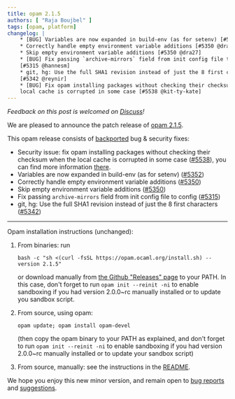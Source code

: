 ```yaml
---
title: opam 2.1.5
authors: [ "Raja Boujbel" ]
tags: [opam, platform]
changelog: |
    * [BUG] Variables are now expanded in build-env (as for setenv) [#5352 @dra27]
    * Correctly handle empty environment variable additions [#5350 @dra27]
    * Skip empty environment variable additions [#5350 @dra27]
    * [BUG] Fix passing `archive-mirrors` field from init config file to config
    [#5315 @hannesm]
    * git, hg: Use the full SHA1 revision instead of just the 8 first characters
    [#5342 @reynir]
    * [BUG] Fix opam installing packages without checking their checksum when the
    local cache is corrupted in some case [#5538 @kit-ty-kate]
---
```


_Feedback on this post is welcomed on [Discuss](https://discuss.ocaml.org/t/ann-opam-2-1-5-release/12290)!_

We are pleased to announce the patch release of [opam 2.1.5](https://github.com/ocaml/opam/releases/tag/2.1.5).

This opam release consists of [backported](https://github.com/ocaml/opam/issues/5444) bug & security fixes:

* Security issue: fix opam installing packages without checking their checksum when the  local cache is corrupted in some case ([#5538](https://github.com/ocaml/opam/pull/5538)), you can find more information [there](/blog/opam/opam-2-1-5-local-cache).
* Variables are now expanded in build-env (as for setenv) ([#5352](https://github.com/ocaml/opam/pull/5352))
* Correctly handle empty environment variable additions ([#5350](https://github.com/ocaml/opam/pull/5350))
* Skip empty environment variable additions ([#5350](https://github.com/ocaml/opam/pull/5350))
* Fix passing `archive-mirrors` field from init config file to config   ([#5315](https://github.com/ocaml/opam/pull/5315))
* git, hg: Use the full SHA1 revision instead of just the 8 first characters   ([#5342](https://github.com/ocaml/opam/pull/5342))

---

Opam installation instructions (unchanged):

1. From binaries: run

    ```
    bash -c "sh <(curl -fsSL https://opam.ocaml.org/install.sh) --version 2.1.5"
    ```

    or download manually from [the Github "Releases" page](https://github.com/ocaml/opam/releases/tag/2.1.5) to your PATH. In this case, don't forget to run `opam init --reinit -ni` to enable sandboxing if you had version 2.0.0~rc manually installed or to update you sandbox script.

2. From source, using opam:

    ```
    opam update; opam install opam-devel
    ```

   (then copy the opam binary to your PATH as explained, and don't forget to run `opam init --reinit -ni` to enable sandboxing if you had version 2.0.0~rc manually installed or to update your sandbox script)

3. From source, manually: see the instructions in the [README](https://github.com/ocaml/opam/tree/2.1.5#compiling-this-repo).

We hope you enjoy this new minor version, and remain open to [bug reports](https://github.com/ocaml/opam/issues) and [suggestions](https://github.com/ocaml/opam/issues).
